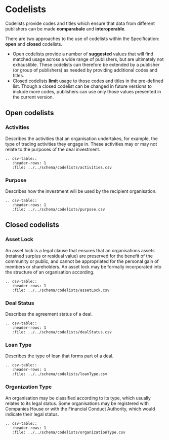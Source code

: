 # Codelists

Codelists provide codes and titles which ensure that data from different publishers can be made **comparabale** and **interoperable**.

There are two approaches to the use of codelists within the Specification: **open** and **closed** codelists.

* Open codelists provide a number of **suggested** values that will find matched usage across a wide range of publishers, but are ultimately not exhaustible. These codelists can therefore be extended by a publisher (or group of publishers) as needed by providing additional codes and titles.
* Closed codelists **limit** usage to those codes and titles in the pre-defined list. Though a closed codelist can be changed in future versions to include more codes, publishers can use only those values presented in the current version.

## Open codelists

### Activities
Describes the activities that an organisation undertakes, for example, the type of trading activities they engage in. These activities may or may not relate to the purposes of the deal investment.

```eval_rst
.. csv-table::
   :header-rows: 1
   :file: ../../schema/codelists/activities.csv
```

### Purpose
Describes how the investment will be used by the recipient organisation.

```eval_rst
.. csv-table::
   :header-rows: 1
   :file: ../../schema/codelists/purpose.csv
```

## Closed codelists
### Asset Lock
An asset lock is a legal clause that ensures that an organisations assets (retained surplus or residual value) are preserved for the benefit of the community or public, and cannot be appropriated for the personal gain of members or shareholders. An asset lock may be formally incorporated into the structure of an organisation according.

```eval_rst
.. csv-table::
   :header-rows: 1
   :file: ../../schema/codelists/assetLock.csv
```

### Deal Status
Describes the agreement status of a deal.

```eval_rst
.. csv-table::
   :header-rows: 1
   :file: ../../schema/codelists/dealStatus.csv
```

### Loan Type
Describes the type of loan that forms part of a deal.

```eval_rst
.. csv-table::
   :header-rows: 1
   :file: ../../schema/codelists/loanType.csv
```

### Organization Type
An organisation may be classified according to its type, which usually relates to its legal status. Some organisations may be registered with Companies House or with the Financial Conduct Authority, which would indicate their legal status.

```eval_rst
.. csv-table::
   :header-rows: 1
   :file: ../../schema/codelists/organizationType.csv
```
